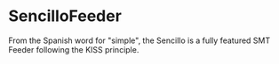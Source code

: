# SencilloFeeder
From the Spanish word for "simple", the Sencillo is a fully featured SMT Feeder following the KISS principle.
